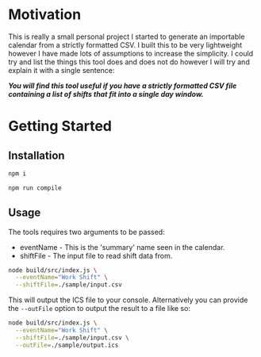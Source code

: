 # Motivation
This is really a small personal project I started to generate an importable calendar from a strictly formatted CSV. I built this to be very lightweight however I have made lots of assumptions to increase the simplicity. I could try and list the things this tool does and does not do however I will try and explain it with a single sentence:

***You will find this tool useful if you have a strictly formatted CSV file containing a list of shifts that fit into a single day window.***

# Getting Started
## Installation
```bash
npm i
```
```bash
npm run compile
```
## Usage
The tools requires two arguments to be passed:
- eventName - This is the 'summary' name seen in the calendar.
- shiftFile - The input file to read shift data from.
```bash
node build/src/index.js \
  --eventName="Work Shift" \
  --shiftFile=./sample/input.csv
```

This will output the ICS file to your console. Alternatively you can provide the `--outFile` option to output the result to a file like so:
```bash
node build/src/index.js \
  --eventName="Work Shift" \
  --shiftFile=./sample/input.csv \
  --outFile=./sample/output.ics
```